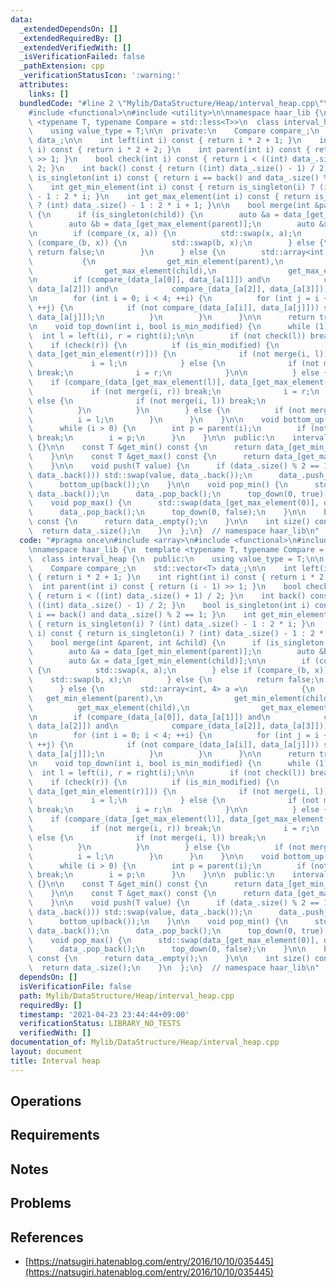 ```yaml
---
data:
  _extendedDependsOn: []
  _extendedRequiredBy: []
  _extendedVerifiedWith: []
  _isVerificationFailed: false
  _pathExtension: cpp
  _verificationStatusIcon: ':warning:'
  attributes:
    links: []
  bundledCode: "#line 2 \"Mylib/DataStructure/Heap/interval_heap.cpp\"\n#include <array>\n\
    #include <functional>\n#include <utility>\n\nnamespace haar_lib {\n  template\
    \ <typename T, typename Compare = std::less<T>>\n  class interval_heap {\n  public:\n\
    \    using value_type = T;\n\n  private:\n    Compare compare_;\n    std::vector<T>\
    \ data_;\n\n    int left(int i) const { return i * 2 + 1; }\n    int right(int\
    \ i) const { return i * 2 + 2; }\n    int parent(int i) const { return (i - 1)\
    \ >> 1; }\n    bool check(int i) const { return i < ((int) data_.size() + 1) /\
    \ 2; }\n    int back() const { return ((int) data_.size() - 1) / 2; }\n    bool\
    \ is_singleton(int i) const { return i == back() and data_.size() % 2 == 1; }\n\
    \    int get_min_element(int i) const { return is_singleton(i) ? (int) data_.size()\
    \ - 1 : 2 * i; }\n    int get_max_element(int i) const { return is_singleton(i)\
    \ ? (int) data_.size() - 1 : 2 * i + 1; }\n\n    bool merge(int &parent, int &child)\
    \ {\n      if (is_singleton(child)) {\n        auto &a = data_[get_min_element(parent)];\n\
    \        auto &b = data_[get_max_element(parent)];\n        auto &x = data_[get_min_element(child)];\n\
    \n        if (compare_(x, a)) {\n          std::swap(x, a);\n        } else if\
    \ (compare_(b, x)) {\n          std::swap(b, x);\n        } else {\n         \
    \ return false;\n        }\n      } else {\n        std::array<int, 4> a =\n \
    \           {\n                get_min_element(parent),\n                get_min_element(child),\n\
    \                get_max_element(child),\n                get_max_element(parent)};\n\
    \n        if (compare_(data_[a[0]], data_[a[1]]) and\n            compare_(data_[a[1]],\
    \ data_[a[2]]) and\n            compare_(data_[a[2]], data_[a[3]])) return false;\n\
    \n        for (int i = 0; i < 4; ++i) {\n          for (int j = i + 1; j < 4;\
    \ ++j) {\n            if (not compare_(data_[a[i]], data_[a[j]])) std::swap(data_[a[i]],\
    \ data_[a[j]]);\n          }\n        }\n      }\n\n      return true;\n    }\n\
    \n    void top_down(int i, bool is_min_modified) {\n      while (1) {\n      \
    \  int l = left(i), r = right(i);\n\n        if (not check(l)) break;\n\n    \
    \    if (check(r)) {\n          if (is_min_modified) {\n            if (compare_(data_[get_min_element(l)],\
    \ data_[get_min_element(r)])) {\n              if (not merge(i, l)) break;\n \
    \             i = l;\n            } else {\n              if (not merge(i, r))\
    \ break;\n              i = r;\n            }\n\n          } else {\n        \
    \    if (compare_(data_[get_max_element(l)], data_[get_max_element(r)])) {\n \
    \             if (not merge(i, r)) break;\n              i = r;\n            }\
    \ else {\n              if (not merge(i, l)) break;\n              i = l;\n  \
    \          }\n          }\n        } else {\n          if (not merge(i, l)) break;\n\
    \          i = l;\n        }\n      }\n    }\n\n    void bottom_up(int i) {\n\
    \      while (i > 0) {\n        int p = parent(i);\n        if (not merge(p, i))\
    \ break;\n        i = p;\n      }\n    }\n\n  public:\n    interval_heap() : compare_(Compare())\
    \ {}\n\n    const T &get_min() const {\n      return data_[get_min_element(0)];\n\
    \    }\n\n    const T &get_max() const {\n      return data_[get_max_element(0)];\n\
    \    }\n\n    void push(T value) {\n      if (data_.size() % 2 == 1 and compare_(value,\
    \ data_.back())) std::swap(value, data_.back());\n      data_.push_back(value);\n\
    \      bottom_up(back());\n    }\n\n    void pop_min() {\n      std::swap(data_[get_min_element(0)],\
    \ data_.back());\n      data_.pop_back();\n      top_down(0, true);\n    }\n\n\
    \    void pop_max() {\n      std::swap(data_[get_max_element(0)], data_.back());\n\
    \      data_.pop_back();\n      top_down(0, false);\n    }\n\n    bool empty()\
    \ const {\n      return data_.empty();\n    }\n\n    int size() const {\n    \
    \  return data_.size();\n    }\n  };\n}  // namespace haar_lib\n"
  code: "#pragma once\n#include <array>\n#include <functional>\n#include <utility>\n\
    \nnamespace haar_lib {\n  template <typename T, typename Compare = std::less<T>>\n\
    \  class interval_heap {\n  public:\n    using value_type = T;\n\n  private:\n\
    \    Compare compare_;\n    std::vector<T> data_;\n\n    int left(int i) const\
    \ { return i * 2 + 1; }\n    int right(int i) const { return i * 2 + 2; }\n  \
    \  int parent(int i) const { return (i - 1) >> 1; }\n    bool check(int i) const\
    \ { return i < ((int) data_.size() + 1) / 2; }\n    int back() const { return\
    \ ((int) data_.size() - 1) / 2; }\n    bool is_singleton(int i) const { return\
    \ i == back() and data_.size() % 2 == 1; }\n    int get_min_element(int i) const\
    \ { return is_singleton(i) ? (int) data_.size() - 1 : 2 * i; }\n    int get_max_element(int\
    \ i) const { return is_singleton(i) ? (int) data_.size() - 1 : 2 * i + 1; }\n\n\
    \    bool merge(int &parent, int &child) {\n      if (is_singleton(child)) {\n\
    \        auto &a = data_[get_min_element(parent)];\n        auto &b = data_[get_max_element(parent)];\n\
    \        auto &x = data_[get_min_element(child)];\n\n        if (compare_(x, a))\
    \ {\n          std::swap(x, a);\n        } else if (compare_(b, x)) {\n      \
    \    std::swap(b, x);\n        } else {\n          return false;\n        }\n\
    \      } else {\n        std::array<int, 4> a =\n            {\n             \
    \   get_min_element(parent),\n                get_min_element(child),\n      \
    \          get_max_element(child),\n                get_max_element(parent)};\n\
    \n        if (compare_(data_[a[0]], data_[a[1]]) and\n            compare_(data_[a[1]],\
    \ data_[a[2]]) and\n            compare_(data_[a[2]], data_[a[3]])) return false;\n\
    \n        for (int i = 0; i < 4; ++i) {\n          for (int j = i + 1; j < 4;\
    \ ++j) {\n            if (not compare_(data_[a[i]], data_[a[j]])) std::swap(data_[a[i]],\
    \ data_[a[j]]);\n          }\n        }\n      }\n\n      return true;\n    }\n\
    \n    void top_down(int i, bool is_min_modified) {\n      while (1) {\n      \
    \  int l = left(i), r = right(i);\n\n        if (not check(l)) break;\n\n    \
    \    if (check(r)) {\n          if (is_min_modified) {\n            if (compare_(data_[get_min_element(l)],\
    \ data_[get_min_element(r)])) {\n              if (not merge(i, l)) break;\n \
    \             i = l;\n            } else {\n              if (not merge(i, r))\
    \ break;\n              i = r;\n            }\n\n          } else {\n        \
    \    if (compare_(data_[get_max_element(l)], data_[get_max_element(r)])) {\n \
    \             if (not merge(i, r)) break;\n              i = r;\n            }\
    \ else {\n              if (not merge(i, l)) break;\n              i = l;\n  \
    \          }\n          }\n        } else {\n          if (not merge(i, l)) break;\n\
    \          i = l;\n        }\n      }\n    }\n\n    void bottom_up(int i) {\n\
    \      while (i > 0) {\n        int p = parent(i);\n        if (not merge(p, i))\
    \ break;\n        i = p;\n      }\n    }\n\n  public:\n    interval_heap() : compare_(Compare())\
    \ {}\n\n    const T &get_min() const {\n      return data_[get_min_element(0)];\n\
    \    }\n\n    const T &get_max() const {\n      return data_[get_max_element(0)];\n\
    \    }\n\n    void push(T value) {\n      if (data_.size() % 2 == 1 and compare_(value,\
    \ data_.back())) std::swap(value, data_.back());\n      data_.push_back(value);\n\
    \      bottom_up(back());\n    }\n\n    void pop_min() {\n      std::swap(data_[get_min_element(0)],\
    \ data_.back());\n      data_.pop_back();\n      top_down(0, true);\n    }\n\n\
    \    void pop_max() {\n      std::swap(data_[get_max_element(0)], data_.back());\n\
    \      data_.pop_back();\n      top_down(0, false);\n    }\n\n    bool empty()\
    \ const {\n      return data_.empty();\n    }\n\n    int size() const {\n    \
    \  return data_.size();\n    }\n  };\n}  // namespace haar_lib\n"
  dependsOn: []
  isVerificationFile: false
  path: Mylib/DataStructure/Heap/interval_heap.cpp
  requiredBy: []
  timestamp: '2021-04-23 23:44:44+09:00'
  verificationStatus: LIBRARY_NO_TESTS
  verifiedWith: []
documentation_of: Mylib/DataStructure/Heap/interval_heap.cpp
layout: document
title: Interval heap
---
```


## Operations

## Requirements

## Notes

## Problems

## References

- [https://natsugiri.hatenablog.com/entry/2016/10/10/035445](https://natsugiri.hatenablog.com/entry/2016/10/10/035445)
